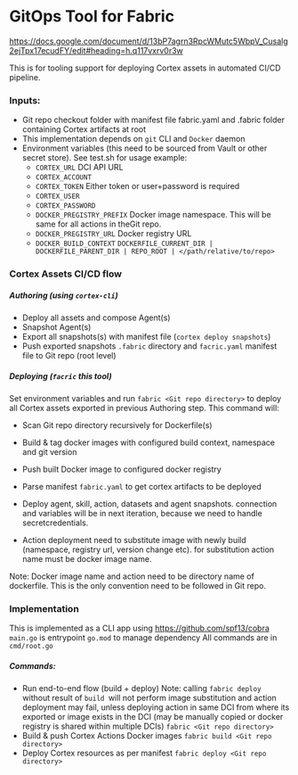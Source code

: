 # GitOps Tool for Fabric

https://docs.google.com/document/d/13bP7agrn3RpcWMutc5WbpV_Cusalg2ejTpx17ecudFY/edit#heading=h.q117vxrv0r3w

This is for tooling support for deploying Cortex assets in automated CI/CD pipeline.

### Inputs:
* Git repo checkout folder with manifest file fabric.yaml and .fabric folder containing Cortex artifacts at root 
* This implementation depends on `git` CLI and `Docker` daemon
* Environment variables (this need to be sourced from Vault or other secret store). See test.sh for usage example:
    *  `CORTEX_URL` DCI API URL
    *  `CORTEX_ACCOUNT`
    *  `CORTEX_TOKEN` Either token or user+password is required
    *  `CORTEX_USER`
    *  `CORTEX_PASSWORD`
    *  `DOCKER_PREGISTRY_PREFIX` Docker image namespace. This will be same for all actions in theGit repo.
    *  `DOCKER_PREGISTRY_URL` Docker registry URL
    *  `DOCKER_BUILD_CONTEXT` `DOCKERFILE_CURRENT_DIR | DOCKERFILE_PARENT_DIR | REPO_ROOT | </path/relative/to/repo>`
    
### Cortex Assets CI/CD flow
##### Authoring (using `cortex-cli`)
* Deploy all assets and compose Agent(s)
* Snapshot Agent(s)
* Export all snapshots(s) with manifest file (`cortex deploy snapshots`)
* Push exported snapshots `.fabric` directory and `facric.yaml` manifest file to Git repo (root level)

##### Deploying (`facric` this tool)
Set environment variables and run `fabric <Git repo directory>` to deploy all Cortex assets exported in previous Authoring step. This command will:
* Scan Git repo directory recursively for Dockerfile(s)
* Build & tag docker images with configured build context, namespace and git version
* Push built Docker image to configured docker registry

* Parse manifest `fabric.yaml` to get cortex artifacts to be deployed
* Deploy agent, skill, action, datasets and agent snapshots. connection and variables will be in next iteration, because we need to handle secretcredentials.
* Action deployment need to substitute image with newly build (namespace, registry url, version change etc). for substitution action name must be docker image name.

Note: Docker image name and action need to be directory name of dockerfile. This is the only convention need to be followed in Git repo.

### Implementation

This is implemented as a CLI app using https://github.com/spf13/cobra
`main.go` is entrypoint
`go.mod` to manage dependency
All commands are in `cmd/root.go`

##### Commands:
* Run end-to-end flow (build + deploy)
Note: calling `fabric deploy` without result of `build `will not perform image substitution and action deployment may fail, unless deploying action in same DCI from where its exported or image exists in the DCI (may be manually copied or docker registry is shared within multiple DCIs)
`fabric <Git repo directory>`
* Build & push Cortex Actions Docker images 
`fabric build <Git repo directory>`
* Deploy Cortex resources as per manifest
`fabric deploy <Git repo directory> `
